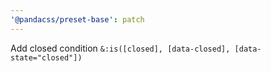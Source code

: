 ```yaml
---
'@pandacss/preset-base': patch
---
```


Add closed condition `&:is([closed], [data-closed], [data-state="closed"])`
